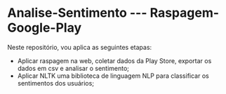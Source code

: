 # Analise-Sentimento --- Raspagem-Google-Play

Neste repositório, vou aplica as seguintes etapas:
* Aplicar raspagem na web, coletar dados da Play Store, exportar os dados em csv e analisar o sentimento;
* Aplicar NLTK uma biblioteca de  linguagem NLP para classificar os sentimentos  dos  usuários;
